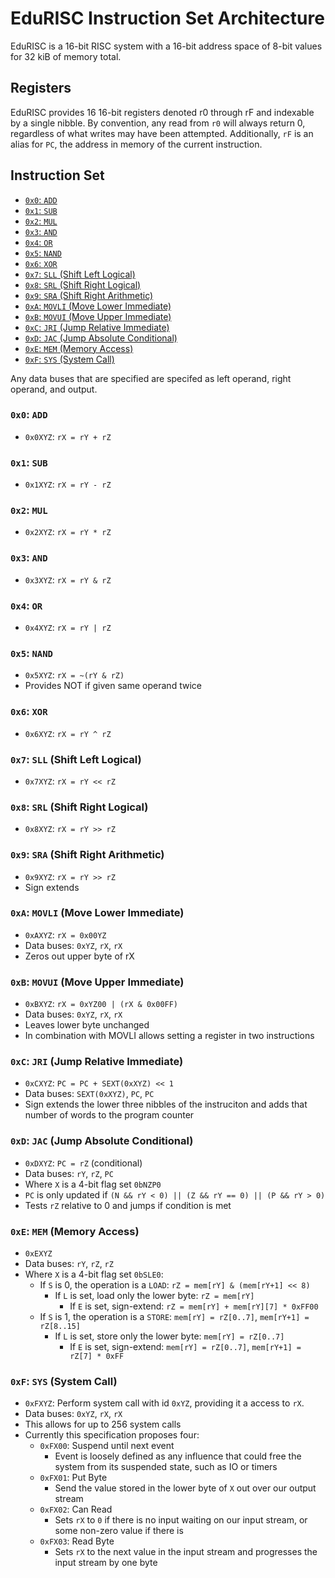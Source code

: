 # EduRISC Instruction Set Architecture
EduRISC is a 16-bit RISC system with a 16-bit address space of 8-bit values for 32 kiB of memory total.

## Registers
EduRISC provides 16 16-bit registers denoted r0 through rF and indexable by a single nibble.
By convention, any read from `r0` will always return 0, regardless of what writes may have been attempted.
Additionally, `rF` is an alias for `PC`, the address in memory of the current instruction.

## Instruction Set
- [`0x0`: `ADD`](#0x0-add)
- [`0x1`: `SUB`](#0x1-sub)
- [`0x2`: `MUL`](#0x2-mul)
- [`0x3`: `AND`](#0x3-and)
- [`0x4`: `OR`](#0x4-or)
- [`0x5`: `NAND`](#0x5-nad)
- [`0x6`: `XOR`](#0x6-xor)
- [`0x7`: `SLL` (Shift Left Logical)](#0x7-sll-shift-left-logical)
- [`0x8`: `SRL` (Shift Right Logical)](#0x8-srl-shift-right-logical)
- [`0x9`: `SRA` (Shift Right Arithmetic)](#0x9-sra-shift-right-arithmetic)
- [`0xA`: `MOVLI` (Move Lower Immediate)](#0xa-movli-move-lower-immediate)
- [`0xB`: `MOVUI` (Move Upper Immediate)](#0xb-movui-move-upper-immediate)
- [`0xC`: `JRI` (Jump Relative Immediate)](#0xc-jri-jump-relative-immediate)
- [`0xD`: `JAC` (Jump Absolute Conditional)](#0xd-jac-jump-absolute-conditional)
- [`0xE`: `MEM` (Memory Access)](#0xe-mem-memory-access)
- [`0xF`: `SYS` (System Call)](#0xf-sys-system-call)

Any data buses that are specified are specifed as left operand, right operand, and output.

### `0x0`: `ADD`
- `0x0XYZ`: `rX = rY + rZ`

### `0x1`: `SUB`
- `0x1XYZ`: `rX = rY - rZ`

### `0x2`: `MUL`
- `0x2XYZ`: `rX = rY * rZ`

### `0x3`: `AND`
- `0x3XYZ`: `rX = rY & rZ`

### `0x4`: `OR`
- `0x4XYZ`: `rX = rY | rZ`

### `0x5`: `NAND`
- `0x5XYZ`: `rX = ~(rY & rZ)`
- Provides NOT if given same operand twice

### `0x6`: `XOR`
- `0x6XYZ`: `rX = rY ^ rZ`

### `0x7`: `SLL` (Shift Left Logical)
- `0x7XYZ`: `rX = rY << rZ`

### `0x8`: `SRL` (Shift Right Logical)
- `0x8XYZ`: `rX = rY >> rZ`

### `0x9`: `SRA` (Shift Right Arithmetic)
- `0x9XYZ`: `rX = rY >> rZ`
- Sign extends

### `0xA`: `MOVLI` (Move Lower Immediate)
- `0xAXYZ`: `rX = 0x00YZ`
- Data buses: `0xYZ`, `rX`, `rX`
- Zeros out upper byte of rX

### `0xB`: `MOVUI` (Move Upper Immediate)
- `0xBXYZ`: `rX = 0xYZ00 | (rX & 0x00FF)`
- Data buses: `0xYZ`, `rX`, `rX`
- Leaves lower byte unchanged
- In combination with MOVLI allows setting a register in two instructions

### `0xC`: `JRI` (Jump Relative Immediate)
- `0xCXYZ`: `PC = PC + SEXT(0xXYZ) << 1`
- Data buses: `SEXT(0xXYZ)`, `PC`, `PC`
- Sign extends the lower three nibbles of the instruciton and adds that number of words to the program counter

### `0xD`: `JAC` (Jump Absolute Conditional)
- `0xDXYZ`: `PC = rZ` (conditional)
- Data buses: `rY`, `rZ`, `PC`
- Where `X` is a 4-bit flag set `0bNZP0`
- `PC` is only updated if `(N && rY < 0) || (Z && rY == 0) || (P && rY > 0)`
- Tests `rZ` relative to 0 and jumps if condition is met

### `0xE`: `MEM` (Memory Access)
- `0xEXYZ`
- Data buses: `rY`, `rZ`, `rZ`
- Where `X` is a 4-bit flag set `0bSLE0`:
	- If `S` is 0, the operation is a `LOAD`: `rZ = mem[rY] & (mem[rY+1] << 8)`
		- If `L` is set, load only the lower byte: `rZ = mem[rY]`
			- If `E` is set, sign-extend: `rZ = mem[rY] + mem[rY][7] * 0xFF00`
	- If `S` is 1, the operation is a `STORE`: `mem[rY] = rZ[0..7]`, `mem[rY+1] = rZ[8..15]`
		- If `L` is set, store only the lower byte: `mem[rY] = rZ[0..7]`
			- If `E` is set, sign-extend: `mem[rY] = rZ[0..7]`, `mem[rY+1] = rZ[7] * 0xFF`

### `0xF`: `SYS` (System Call)
- `0xFXYZ`: Perform system call with id `0xYZ`, providing it a access to `rX`.
- Data buses: `0xYZ`, `rX`, `rX`
- This allows for up to 256 system calls
- Currently this specification proposes four:
	- `0xFX00`: Suspend until next event
		- Event is loosely defined as any influence that could free the system from its suspended state, such as IO or timers
	- `0xFX01`: Put Byte
		- Send the value stored in the lower byte of `X` out over our output stream
	- `0xFX02`: Can Read
		- Sets `rX` to `0` if there is no input waiting on our input stream, or some non-zero value if there is
	- `0xFX03`: Read Byte
		- Sets `rX` to the next value in the input stream and progresses the input stream by one byte
